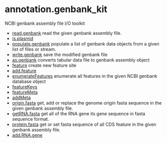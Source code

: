 # annotation.genbank_kit

NCBI genbank assembly file I/O toolkit

+ [read.genbank](annotation.genbank_kit/read.genbank.1) read the given genbank assembly file.
+ [is.plasmid](annotation.genbank_kit/is.plasmid.1) 
+ [populate.genbank](annotation.genbank_kit/populate.genbank.1) populate a list of genbank data objects from a given list of files or stream.
+ [write.genbank](annotation.genbank_kit/write.genbank.1) save the modified genbank file
+ [as.genbank](annotation.genbank_kit/as.genbank.1) converts tabular data file to genbank assembly object
+ [feature](annotation.genbank_kit/feature.1) create new feature site
+ [add.feature](annotation.genbank_kit/add.feature.1) 
+ [enumerateFeatures](annotation.genbank_kit/enumerateFeatures.1) enumerate all features in the given NCBI genbank database object
+ [featureKeys](annotation.genbank_kit/featureKeys.1) 
+ [featureMeta](annotation.genbank_kit/featureMeta.1) 
+ [addMeta](annotation.genbank_kit/addMeta.1) 
+ [origin.fasta](annotation.genbank_kit/origin.fasta.1) get, add or replace the genome origin fasta sequence in the given genbank assembly file.
+ [getRNA.fasta](annotation.genbank_kit/getRNA.fasta.1) get all of the RNA gene its gene sequence in fasta sequence format.
+ [protein.fasta](annotation.genbank_kit/protein.fasta.1) get or set fasta sequence of all CDS feature in the given genbank assembly file.
+ [add.RNA.gene](annotation.genbank_kit/add.RNA.gene.1) 
